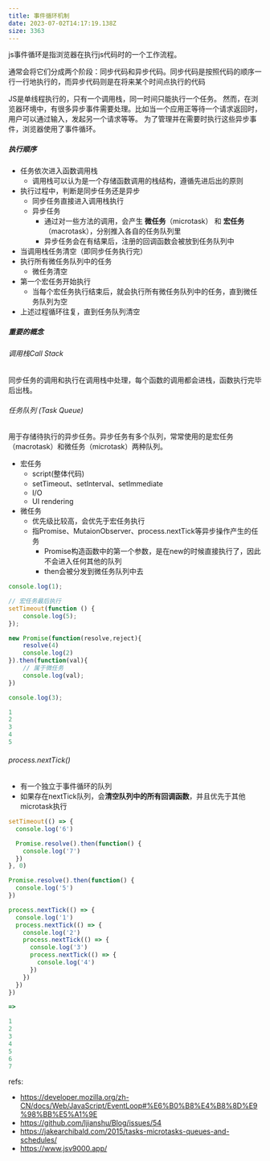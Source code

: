 ```yaml
---
title: 事件循环机制
date: 2023-07-02T14:17:19.138Z
size: 3363
---
```

js事件循环是指浏览器在执行js代码时的一个工作流程。

通常会将它们分成两个阶段：同步代码和异步代码。同步代码是按照代码的顺序一行一行地执行的，而异步代码则是在将来某个时间点执行的代码

JS是单线程执行的，只有一个调用栈，同一时间只能执行一个任务。
然而，在浏览器环境中，有很多异步事件需要处理。比如当一个应用正等待一个请求返回时，用户可以通过输入，发起另一个请求等等。
为了管理并在需要时执行这些异步事件，浏览器使用了事件循环。

##### 执行顺序
- 任务依次进入函数调用栈
	- 调用栈可以认为是一个存储函数调用的栈结构，遵循先进后出的原则
- 执行过程中，判断是同步任务还是异步
	- 同步任务直接进入调用栈执行
	- 异步任务
		- 通过对一些方法的调用，会产生 **微任务**（microtask） 和 **宏任务**（macrotask），分别推入各自的任务队列里
		- 异步任务会在有结果后，注册的回调函数会被放到任务队列中
- 当调用栈任务清空（即同步任务执行完）
- 执行所有微任务队列中的任务
	- 微任务清空
- 第一个宏任务开始执行
	- 当每个宏任务执行结束后，就会执行所有微任务队列中的任务，直到微任务队列为空
- 上述过程循环往复，直到任务队列清空

##### 重要的概念
###### 调用栈Call Stack
同步任务的调用和执行在调用栈中处理，每个函数的调用都会进栈，函数执行完毕后出栈。
###### 任务队列 (Task Queue)
用于存储待执行的异步任务。异步任务有多个队列，常常使用的是宏任务（macrotask）和微任务（microtask）两种队列。
- 宏任务
	- script(整体代码)
	- setTimeout、setInterval、setImmediate
	- I/O
	- UI rendering
- 微任务
	- 优先级比较高，会优先于宏任务执行
	- 指Promise、MutaionObserver、process.nextTick等异步操作产生的任务
		- Promise构造函数中的第一个参数，是在new的时候直接执行了，因此不会进入任何其他的队列
		- then会被分发到微任务队列中去
```jsx
console.log(1);

// 宏任务最后执行
setTimeout(function () {
    console.log(5);
});

new Promise(function(resolve,reject){
    resolve(4)
    console.log(2)
}).then(function(val){
  	// 属于微任务
    console.log(val);
})

console.log(3);

1
2
3
4
5
```

###### process.nextTick()
- 有一个独立于事件循环的队列
- 如果存在nextTick队列，会**清空队列中的所有回调函数**，并且优先于其他microtask执行

```javascript
setTimeout(() => {
  console.log('6')

  Promise.resolve().then(function() {
    console.log('7')
  })
}, 0)

Promise.resolve().then(function() {
  console.log('5')
})

process.nextTick(() => {
  console.log('1')
  process.nextTick(() => {
    console.log('2')
    process.nextTick(() => {
      console.log('3')
      process.nextTick(() => {
        console.log('4')
      })
    })
  })
})

=> 

1
2
3
4
5
6
7
```



refs:
- https://developer.mozilla.org/zh-CN/docs/Web/JavaScript/EventLoop#%E6%B0%B8%E4%B8%8D%E9%98%BB%E5%A1%9E
- https://github.com/ljianshu/Blog/issues/54
- https://jakearchibald.com/2015/tasks-microtasks-queues-and-schedules/
- https://www.jsv9000.app/
